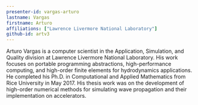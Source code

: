 ```yaml
---
presenter-id: vargas-arturo
lastname: Vargas
firstname: Arturo
affiliations: ["Lawrence Livermore National Laboratory"]
github-id: artv3
---
```

Arturo Vargas is a computer scientist in the Application, Simulation, and Quality division at Lawrence Livermore National Laboratory. His work focuses on portable programming abstractions, high-performance computing, and high-order finite elements for hydrodynamics applications. He completed his Ph.D. in Computational and Applied Mathematics from Rice University in May 2017. His thesis work was on the development of high-order numerical methods for simulating wave propagation and their implementation on accelerators.